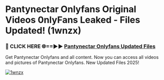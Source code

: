 # Pantynectar Onlyfans Original Videos 0nlyFans Leaked - Files Updated! (1wnzx)

<h3>🔴 CLICK HERE 🌐==►► <a href="https://tinyurl.com/2m67pmp6" rel="nofollow">Pantynectar Onlyfans Updated Files</a></h3>

Get Pantynectar Onlyfans and all content. Now you can access all videos and pictures of Pantynectar Onlyfans. New Updated Files 2025!

[![1wnzx](https://i.imgur.com/H4QAA4z.gif)](https://tinyurl.com/2m67pmp6)